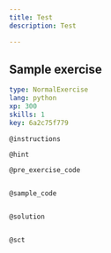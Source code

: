 ```yaml
---
title: Test
description: Test

---
```

## Sample exercise

```yaml
type: NormalExercise
lang: python
xp: 300
skills: 1
key: 6a2c75f779
```


`@instructions`

`@hint`

`@pre_exercise_code`
```{python}

```

`@sample_code`
```{python}

```

`@solution`
```{python}

```

`@sct`
```{python}

```
